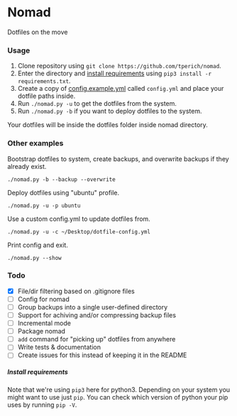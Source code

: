 # Nomad

Dotfiles on the move

### Usage

1. Clone repository using `git clone https://github.com/tperich/nomad`.
2. Enter the directory and [install requirements](#install-requirements) using `pip3 install -r requirements.txt`.
3. Create a copy of [config.example.yml](./config.example.yml) called `config.yml` and place your dotfile paths inside.
4. Run `./nomad.py -u` to get the dotfiles from the system.
5. Run `./nomad.py -b` if you want to deploy dotfiles to the system.

Your dotfiles will be inside the dotfiles folder inside nomad directory.

### Other examples

Bootstrap dotfiles to system, create backups, and overwrite backups if they already exist.

`./nomad.py -b --backup --overwrite`

Deploy dotfiles using "ubuntu" profile.

`./nomad.py -u -p ubuntu`

Use a custom config.yml to update dotfiles from.

`./nomad.py -u -c ~/Desktop/dotfile-config.yml`

Print config and exit.

`./nomad.py --show`

### Todo

- [x] File/dir filtering based on .gitignore files
- [ ] Config for nomad
- [ ] Group backups into a single user-defined directory
- [ ] Support for achiving and/or compressing backup files
- [ ] Incremental mode
- [ ] Package nomad
- [ ] `add` command for "picking up" dotfiles from anywhere
- [ ] Write tests & documentation
- [ ] Create issues for this instead of keeping it in the README

##### Install requirements

Note that we're using `pip3` here for python3. Depending on your system you might want to use just `pip`. You can check which version of python your pip uses by running `pip -V`.
